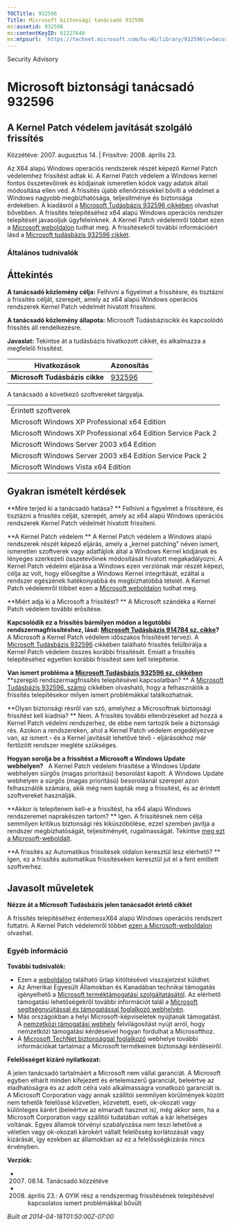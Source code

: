```yaml
---
TOCTitle: 932596
Title: Microsoft biztonsági tanácsadó 932596
ms:assetid: 932596
ms:contentKeyID: 61227640
ms:mtpsurl: 'https://technet.microsoft.com/hu-HU/library/932596(v=Security.10)'
---
```


Security Advisory

Microsoft biztonsági tanácsadó 932596
=====================================

A Kernel Patch védelem javítását szolgáló frissítés
---------------------------------------------------

Közzétéve: 2007. augusztus 14. | Frissítve: 2008. április 23.

Az X64 alapú Windows operációs rendszerek részét képező Kernel Patch védelemhez frissítést adtak ki. A Kernel Patch védelem a Windows kernel fontos összetevőinek és kódjainak ismeretlen kódok vagy adatok általi módosítása ellen véd. A frissítés újabb ellenőrzésekkel bővíti a védelmet a Windows nagyobb megbízhatósága, teljesítménye és biztonsága érdekében. A kiadásról a [Microsoft Tudásbázis 932596 cikkében](http://support.microsoft.com/kb/932596) olvashat bővebben. A frissítés telepítéséhez x64 alapú Windows operációs rendszer telepítését javasoljuk ügyfeleinknek. A Kernel Patch védelemről többet ezen a [Microsoft weboldalon](http://www.microsoft.com/whdc/driver/kernel/64bitpatching.mspx) tudhat meg. A frissítésekről további információért lásd a [Microsoft tudásbázis 932596 cikkét](http://support.microsoft.com/kb/932596).

### Általános tudnivalók

Áttekintés
----------

<span></span>
**A tanácsadó közlemény célja:** Felhívni a figyelmet a frissítésre, és tisztázni a frissítés célját, szerepét, amely az x64 alapú Windows operációs rendszerek Kernel Patch védelmét hivatott frissíteni.

**A tanácsadó közlemény állapota:** Microsoft Tudásbáziscikk és kapcsolódó frissítés áll rendelkezésre.

**Javaslat:** Tekintse át a tudásbázis hivatkozott cikkét, és alkalmazza a megfelelő frissítést.

| Hivatkozások                   | Azonosítás                                       |
|--------------------------------|--------------------------------------------------|
| **Microsoft Tudásbázis cikke** | [932596](http://support.microsoft.com/kb/932596) |

A tanácsadó a következő szoftvereket tárgyalja.

|                                                              |
|--------------------------------------------------------------|
| Érintett szoftverek                                          |
| Microsoft Windows XP Professional x64 Edition                |
| Microsoft Windows XP Professional x64 Edition Service Pack 2 |
| Microsoft Windows Server 2003 x64 Edition                    |
| Microsoft Windows Server 2003 x64 Edition Service Pack 2     |
| Microsoft Windows Vista x64 Edition                          |

Gyakran ismételt kérdések
-------------------------

<span></span>
**Mire terjed ki a tanácsadó hatása? **
Felhívni a figyelmet a frissítésre, és tisztázni a frissítés célját, szerepét, amely az x64 alapú Windows operációs rendszerek Kernel Patch védelmét hivatott frissíteni.

**A Kernel Patch védelem **
A Kernel Patch védelem a Windows alapú rendszerek részét képező eljárás, amely a „kernel patching” néven ismert, ismeretlen szoftverek vagy adatfájlok által a Windows Kernel kódjának és lényeges szerkezeti összetevőinek módosítását hivatott megakadályozni. A Kernel Patch védelmi eljárása a Windows ezen verziónak már részét képezi, célja az volt, hogy elősegítse a Windows Kernel integritását, ezáltal a rendszer egészének hatékonyabbá és megbízhatóbbá tételét. A Kernel Patch védelemről többet ezen a [Microsoft weboldalon](http://www.microsoft.com/whdc/driver/kernel/64bitpatching.mspx) tudhat meg.

**Miért adja ki a Microsoft a frissítést? **
A Microsoft szándéka a Kernel Patch védelem további erősítése.

**Kapcsolódik ez a frissítés bármilyen módon a legutóbbi rendszermagfrissítéshez, lásd:** [**Microsoft Tudásbázis 914784 sz. cikke**](http://support.microsoft.com/kb/914784)**?** 
A Microsoft a Kernel Patch védelem időszakos frissítését tervezi. A [Microsoft Tudásbázis 932596](http://support.microsoft.com/kb/932596) cikkében található frissítés felülbírálja a Kernel Patch védelem összes korábbi frissítését. Emiatt a frissítés telepítéséhez egyetlen korábbi frissítést sem kell telepítenie.

**Van ismert probléma a** [**Microsoft Tudásbázis 932596 sz. cikkében**](http://support.microsoft.com/kb/932596) **szereplő rendszermagfrissítés telepítésével kapcsolatban? **
A [Microsoft Tudásbázis 932596. számú](http://support.microsoft.com/kb/932596) cikkében olvasható, hogy a felhasználók a frissítés telepítésekor milyen ismert problémákkal találkozhatnak.

**Olyan biztonsági résről van szó, amelyhez a Microsoftnak biztonsági frissítést kell kiadnia? **
Nem. A frissítés további ellenőrzéseket ad hozzá a Kernel Patch védelmi rendszerhez, de ebbe nem tartozik bele a biztonsági rés. Azokon a rendszereken, ahol a Kernel Patch védelem engedélyezve van, az ismert - és a Kernel javítását lehetővé tévő - eljárásokhoz már fertőzött rendszer megléte szükséges.

**Hogyan sorolja be a frissítést a Microsoft a Windows Update webhelyen?**  
A Kernel Patch védelem frissítése a Windows Update webhelyen sürgős (magas prioritású) besorolást kapott. A Windows Update webhelyen a sürgős (magas prioritású) besorolásnál szerepel azon felhasználók számára, akik még nem kapták meg a frissítést, és az érintett szoftvereket használják.

**Akkor is telepítenem kell-e a frissítést, ha x64 alapú Windows rendszeremet naprakészen tartom? **
Igen. A frissítésnek nem célja semmilyen kritikus biztonsági rés kiküszöbölése, ezzel szemben javítja a rendszer megbízhatóságát, teljesítményét, rugalmasságát. Tekintse [meg ezt a Microsoft-weboldalt](http://www.microsoft.com/whdc/driver/kernel/64bitpatching.mspx).

**A frissítés az Automatikus frissítések oldalon keresztül lesz elérhető? **
Igen, ez a frissítés automatikus frissítéseken keresztül jut el a fent említett szoftverhez.

Javasolt műveletek
------------------

<span></span>
**Nézze át a Microsoft Tudásbázis jelen tanácsadót érintő cikkét**

A frissítés telepítéséhez érdemesxX64 alapú Windows operációs rendszert futtatni. A Kernel Patch védelemről többet [ezen a Microsoft-weboldalon](http://www.microsoft.com/whdc/driver/kernel/64bitpatching.mspx) olvashat.

### Egyéb információ

**További tudnivalók:**

-   Ezen a [weboldalon](https://support.microsoft.com/common/survey.aspx?scid=sw;en;1257&amp;showpage=1&amp;ws=technet&amp;sd=tech) található űrlap kitöltésével visszajelzést küldhet.
-   Az Amerikai Egyesült Államokban és Kanadában technikai támogatás igényelhető a [Microsoft terméktámogatási szolgáltatásától](http://go.microsoft.com/fwlink/?linkid=21131). Az elérhető támogatási lehetőségekről további információt talál a [Microsoft segítségnyújtással és támogatással foglalkozó webhelyén](http://support.microsoft.com/).
-   Más országokban a helyi Microsoft-képviseletek nyújtanak támogatást. A [nemzetközi támogatási webhely](http://go.microsoft.com/fwlink/?linkid=21155) felvilágosítást nyújt arról, hogy nemzetközi támogatási kérdéseivel hogyan fordulhat a Microsofthoz.
-   A [Microsoft TechNet biztonsággal foglalkozó](http://go.microsoft.com/fwlink/?linkid=21132) webhelye további információkat tartalmaz a Microsoft termékeinek biztonsági kérdéseiről.

**Felelősséget kizáró nyilatkozat:**

A jelen tanácsadó tartalmáért a Microsoft nem vállal garanciát. A Microsoft egyben elhárít minden kifejezett és értelemszerű garanciát, beleértve az eladhatóságra és az adott célra való alkalmasságra vonatkozó garanciát is. A Microsoft Corporation vagy annak szállítói semmilyen körülmények között nem tehetők felelőssé közvetlen, közvetett, eseti, ok-okozati vagy különleges kárért (beleértve az elmaradt hasznot is), még akkor sem, ha a Microsoft Corporation vagy szállítói tudatában voltak a kár lehetséges voltának. Egyes államok törvényi szabályozása nem teszi lehetővé a véletlen vagy ok-okozati károkért vállalt felelősség korlátozását vagy kizárását, így ezekben az államokban az ez a felelősségkizárás nincs érvényben.

**Verziók:**

-   2007. 08.14. Tanácsadó közzétéve
-   2008. április 23.: A GYIK rész a rendszermag frissítésének telepítésével kapcsolatos ismert problémákkal bővült

*Built at 2014-04-18T01:50:00Z-07:00*
